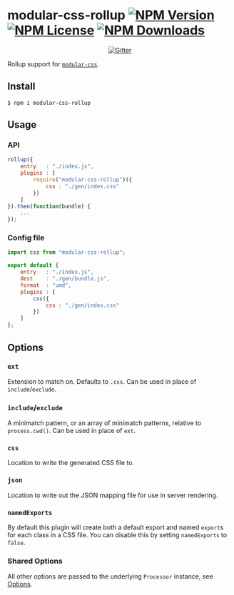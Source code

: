 modular-css-rollup  [![NPM Version](https://img.shields.io/npm/v/modular-css-rollup.svg)](https://www.npmjs.com/package/modular-css-rollup) [![NPM License](https://img.shields.io/npm/l/modular-css-rollup.svg)](https://www.npmjs.com/package/modular-css-rollup) [![NPM Downloads](https://img.shields.io/npm/dm/modular-css-rollup.svg)](https://www.npmjs.com/package/modular-css-rollup)
===========

<p align="center">
    <a href="https://gitter.im/modular-css/modular-css"><img src="https://img.shields.io/gitter/room/modular-css/modular-css.svg" alt="Gitter" /></a>
</p>

Rollup support for [`modular-css`](https://github.com/tivac/modular-css).

## Install

`$ npm i modular-css-rollup`

## Usage

### API

```js
rollup({
    entry   : "./index.js",
    plugins : [
        require("modular-css-rollup")({
            css : "./gen/index.css"
        })
    ]
}).then(function(bundle) {
    ...
});
```

### Config file

```js
import css from "modular-css-rollup";

export default {
    entry   : "./index.js",
    dest    : "./gen/bundle.js",
    format  : "umd",
    plugins : [
        css({
            css : "./gen/index.css"
        })
    ]
};
```

## Options

### `ext`

Extension to match on. Defaults to `.css`. Can be used in place of `include`/`exclude`.

### `include`/`exclude`

A minimatch pattern, or an array of minimatch patterns, relative to `process.cwd()`. Can be used in place of `ext`.

### `css`

Location to write the generated CSS file to.

### `json`

Location to write out the JSON mapping file for use in server rendering.

### `namedExports`

By default this plugin will create both a default export and named `export`s for each class in a CSS file. You can disable this by setting `namedExports` to `false`.

### Shared Options

All other options are passed to the underlying `Processor` instance, see [Options](https://github.com/tivac/modular-css/blob/master/docs/api.md#processor-options).

